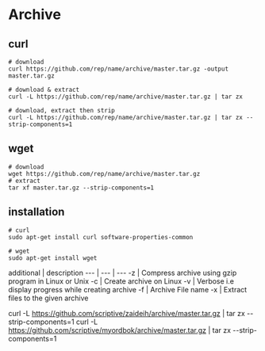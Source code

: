 # Archive

## curl

```shell
# download
curl https://github.com/rep/name/archive/master.tar.gz -output master.tar.gz

# download & extract
curl -L https://github.com/rep/name/archive/master.tar.gz | tar zx

# download, extract then strip
curl -L https://github.com/rep/name/archive/master.tar.gz | tar zx --strip-components=1
```

## wget

```shell
# download
wget https://github.com/rep/name/archive/master.tar.gz
# extract
tar xf master.tar.gz --strip-components=1
```

## installation

```shell
# curl
sudo apt-get install curl software-properties-common

# wget
sudo apt-get install wget
```

additional | description
--- | --- | ---
-z | Compress archive using gzip program in Linux or Unix
-c | Create archive on Linux
-v | Verbose i.e display progress while creating archive
-f | Archive File name
-x | Extract files to the given archive


curl -L https://github.com/scriptive/zaideih/archive/master.tar.gz | tar zx --strip-components=1
curl -L https://github.com/scriptive/myordbok/archive/master.tar.gz | tar zx --strip-components=1